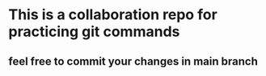 # This is a collaboration repo for practicing git commands
## feel free to commit your changes in main branch


